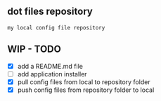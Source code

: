 ## dot files repository
    my local config file repository

## WIP - TODO
- [x] add a README.md file
- [ ] add application installer
- [x] pull config files from local to repository folder
- [x] push config files from repository folder to local